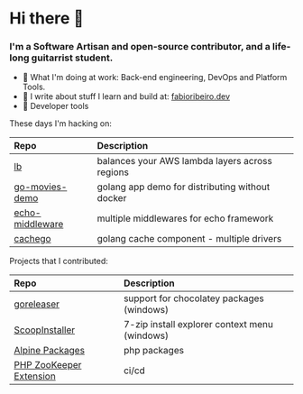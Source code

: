 Hi there 👋
===

### I'm a Software Artisan and open-source contributor, and a life-long guitarrist student.


- :construction_worker: What I'm doing at work: Back-end engineering, DevOps and Platform Tools.
- :seedling: I write about stuff I learn and build at: [fabioribeiro.dev](https://fabioribeiro.dev)
- :sparkling_heart: Developer tools

These days I'm hacking on:

| Repo  | Description |
| :---------------------------------------- | :------------------------------------------- |
| [lb](https://github.com/faabiosr/lb)| balances your AWS lambda layers across regions |
| [go-movies-demo](https://github.com/faabiosr/go-movies-demo)| golang app demo for distributing without docker |
| [echo-middleware](https://github.com/faabiosr/echo-middleware)| multiple middlewares for echo framework |
| [cachego](https://github.com/faabiosr/cachego)| golang cache component - multiple drivers |

Projects that I contributed:

| Repo  | Description |
| :---------------------------------------- | :------------------------------------------- |
| [goreleaser](https://github.com/goreleaser/goreleaser/pull/3509)| support for chocolatey packages (windows) |
| [ScoopInstaller](https://github.com/ScoopInstaller/Main/pull/2779)| 7-zip install explorer context menu (windows) |
| [Alpine Packages](https://pkgs.alpinelinux.org/packages?name=&branch=edge&repo=&arch=&maintainer=Fabio+Ribeiro)| php packages |
| [PHP ZooKeeper Extension](https://github.com/php-zookeeper/php-zookeeper)| ci/cd |
